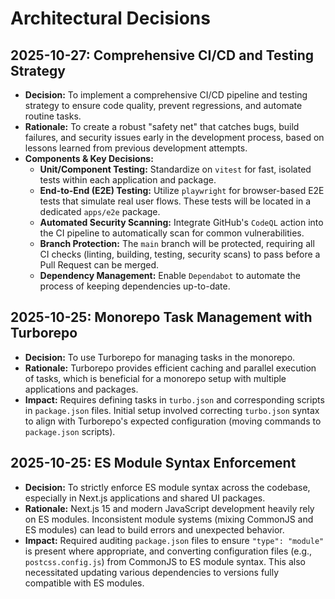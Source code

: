 # Architectural Decisions

## 2025-10-27: Comprehensive CI/CD and Testing Strategy

- **Decision:** To implement a comprehensive CI/CD pipeline and testing strategy to ensure code quality, prevent regressions, and automate routine tasks.
- **Rationale:** To create a robust "safety net" that catches bugs, build failures, and security issues early in the development process, based on lessons learned from previous development attempts.
- **Components & Key Decisions:**
  - **Unit/Component Testing:** Standardize on `vitest` for fast, isolated tests within each application and package.
  - **End-to-End (E2E) Testing:** Utilize `playwright` for browser-based E2E tests that simulate real user flows. These tests will be located in a dedicated `apps/e2e` package.
  - **Automated Security Scanning:** Integrate GitHub's `CodeQL` action into the CI pipeline to automatically scan for common vulnerabilities.
  - **Branch Protection:** The `main` branch will be protected, requiring all CI checks (linting, building, testing, security scans) to pass before a Pull Request can be merged.
  - **Dependency Management:** Enable `Dependabot` to automate the process of keeping dependencies up-to-date.

## 2025-10-25: Monorepo Task Management with Turborepo

- **Decision:** To use Turborepo for managing tasks in the monorepo.
- **Rationale:** Turborepo provides efficient caching and parallel execution of tasks, which is beneficial for a monorepo setup with multiple applications and packages.
- **Impact:** Requires defining tasks in `turbo.json` and corresponding scripts in `package.json` files. Initial setup involved correcting `turbo.json` syntax to align with Turborepo's expected configuration (moving commands to `package.json` scripts).

## 2025-10-25: ES Module Syntax Enforcement

- **Decision:** To strictly enforce ES module syntax across the codebase, especially in Next.js applications and shared UI packages.
- **Rationale:** Next.js 15 and modern JavaScript development heavily rely on ES modules. Inconsistent module systems (mixing CommonJS and ES modules) can lead to build errors and unexpected behavior.
- **Impact:** Required auditing `package.json` files to ensure `"type": "module"` is present where appropriate, and converting configuration files (e.g., `postcss.config.js`) from CommonJS to ES module syntax. This also necessitated updating various dependencies to versions fully compatible with ES modules.
